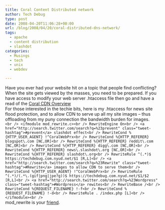 ```yaml
---
title: Coral Content Distributed network
author: Tech Debug
type: post
date: 2008-04-20T11:06:28+00:00
url: /blog/2008/04/20/coral-distributed-dns-network/
tags:
  - apache
  - content distribution
  - slashdot
categories:
  - Musings
  - tech
  - unix
  - webdev

---
```

Have you ever had your website hit on a topic that people find conflicting? When the site gets viewed by the masses, you need to be prepared. If you have access to modify your web server .htaccess file then go and have a read of the [Coral CDN Overview][1]  
For those interested in the techie bits, here is my .htaccess for news site flood protection, and to allow CDN to serve up all my site images &#8211; thus offloading from my puny connection the bandwidth burden for images.  
`<br />
<ifmodule mod_rewrite.c><br />
RewriteEngine On<br />
<a href="http://search.twitter.com/search?q=%23prevent" class="tweet-hashtag">#prevent</a> slashdot effect<br />
RewriteCond %{HTTP_USER_AGENT} !^CoralWebPrx<br />
RewriteCond %{HTTP_REFERER} blogspot\.com [NC,OR]<br />
RewriteCond %{HTTP_REFERER} reddit\.com [NC,OR]<br />
RewriteCond %{HTTP_REFERER} digg\.com [NC,OR]<br />
RewriteCond %{HTTP_REFERER} news\.slashdot\.org [NC,OR]<br />
RewriteCond %{HTTP_REFERER} slashdot\.org<br />
RewriteRule ^(.*)$ https://techdebug.com.nyud.net/$1 [R,L]<br />
<a href="http://search.twitter.com/search?q=%23Rewrite" class="tweet-hashtag">#Rewrite</a> images to allow CDN to serve them<br />
RewriteCond %{HTTP_USER_AGENT} !^CoralWebPrx<br />
RewriteRule ^(.*)/(.*\.(gif|png|jpe?g))$ https://techdebug.com.nyud.net/$1/$2 [R,L]<br />
<a href="http://search.twitter.com/search?q=%23Wordpress" class="tweet-hashtag">#Wordpress</a> rewites<br />
RewriteBase /<br />
RewriteCond %{REQUEST_FILENAME} !-f<br />
RewriteCond %{REQUEST_FILENAME} !-d<br />
RewriteRule . /index.php [L]<br />
</ifmodule><br />
`  
mod_rewrite is your [friend][2].

 [1]: http://www.coralcdn.org/overview/
 [2]: http://httpd.apache.org/docs/1.3/mod/mod_rewrite.html
